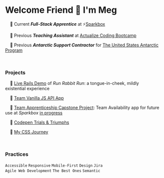 
# **Welcome Friend** :wave: I'm Meg
&nbsp;&nbsp;&nbsp;&nbsp;:lemon: Current **_Full-Stack Apprentice_** at :zap:[Sparkbox](https://sparkbox.com/)

&nbsp;&nbsp;&nbsp;&nbsp;:lemon: Previous  **_Teaching Assistant_** at [Actualize Coding Bootcamp](https://anyonecanlearntocode.com/)

&nbsp;&nbsp;&nbsp;&nbsp;:lemon: Previous **_Antarctic Support Contractor_** for [The United States Antarctic Program](https://www.usap.gov/)


<br>

### Projects

&nbsp;&nbsp;&nbsp;&nbsp;:lemon: [Live Rails Demo](https://youtube.com/embed/SFxVsFiVKoA?start=264&ecver=1) of _Run Rabbit Run_: a tongue-in-cheek, mildly existential experience

&nbsp;&nbsp;&nbsp;&nbsp;:lemon: [Team Vanilla JS API App](https://github.com/howema/apprenticeship-sparkjoke)

&nbsp;&nbsp;&nbsp;&nbsp;:lemon: [Team Apprenticeship Capstone Project](https://fellowship-availability.netlify.app/): Team Availability app for future use at _Sparkbox_ [in progress](https://github.com/sparkbox/team-availability)

&nbsp;&nbsp;&nbsp;&nbsp;:lemon: [Codepen Trials & Triumphs](https://codepen.io/howema)

&nbsp;&nbsp;&nbsp;&nbsp;:lemon: [My CSS Journey](https://mhowe.dev/html-css-rainforest-safari/)


<br>

### Practices
`Accessible` `Responsive` `Mobile-First` `Design` `Jira` <br>
`Agile Web Development` `The Best Ones` `Semantic`


